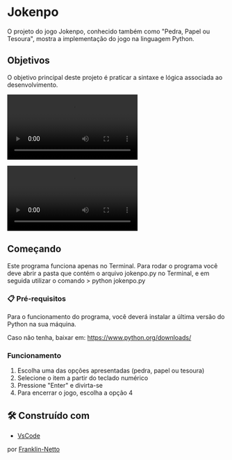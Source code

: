 # Jokenpo

O projeto do jogo Jokenpo, conhecido também como "Pedra, Papel ou Tesoura", mostra a implementação do jogo na linguagem Python. 

## Objetivos

O objetivo principal deste projeto é praticar a sintaxe e lógica associada ao desenvolvimento. 

![]( https://github.com/FranklinNetto/Jokenpo/blob/main/assets/to_readme/jokenpo_scr_capture1.webm)

![Tratamento de erros](assets/to_readme/jokenpo_scr_capture2.webm)


## Começando

Este programa funciona apenas no Terminal.
Para rodar o programa você deve abrir a pasta que contém o arquivo jokenpo.py  no Terminal, e em seguida utilizar o comando > python jokenpo.py

### 📋 Pré-requisitos

Para o funcionamento do programa, você deverá instalar a última versão do Python na sua máquina.

Caso nâo tenha, baixar em: https://www.python.org/downloads/


### Funcionamento

1. Escolha uma das opções apresentadas (pedra, papel ou tesoura)
2. Selecione o item a partir do teclado numérico
3. Pressione "Enter" e divirta-se
4. Para encerrar o jogo, escolha a opção 4


## 🛠️ Construído com

* [VsCode](https://code.visualstudio.com/)

por [Franklin-Netto](https://www.linkedin.com/in/franklin-netto/) 
